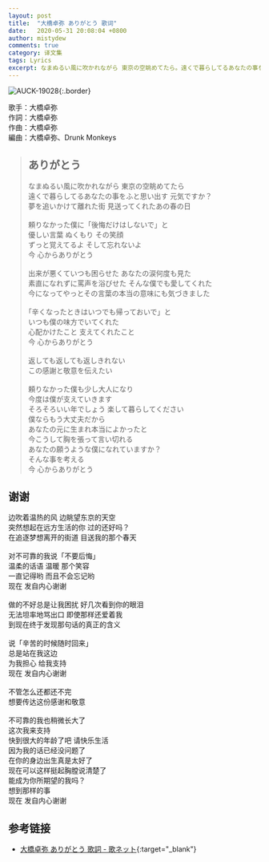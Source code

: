 ```yaml
---
layout: post
title:  "大橋卓弥 ありがとう 歌词"
date:   2020-05-31 20:08:04 +0800
author: mistydew
comments: true
category: 译文集
tags: Lyrics
excerpt: なまぬるい風に吹かれながら 東京の空眺めてたら。遠くで暮らしてるあなたの事をふと思い出す 元気ですか？夢を追いかけて離れた街 見送ってくれたあの春の日。
---
```

![AUCK-19028](https://is1-ssl.mzstatic.com/image/thumb/Music128/v4/9e/ad/39/9ead399e-a28c-8ce3-a9b3-ff8b4cb6a093/source/600x600bb.jpg){:.border}

歌手：大橋卓弥<br>
作詞：大橋卓弥<br>
作曲：大橋卓弥<br>
編曲：大橋卓弥、Drunk Monkeys

<blockquote class="lyric-original">
  <h2>ありがとう</h2>
  <p>
    なまぬるい風に吹かれながら 東京の空眺めてたら<br>
    遠くで暮らしてるあなたの事をふと思い出す 元気ですか？<br>
    夢を追いかけて離れた街 見送ってくれたあの春の日<br>
    <br>
    頼りなかった僕に「後悔だけはしないで」と<br>
    優しい言葉 ぬくもり その笑顔<br>
    ずっと覚えてるよ そして忘れないよ<br>
    今 心からありがとう<br>
    <br>
    出来が悪くていつも困らせた あなたの涙何度も見た<br>
    素直になれずに罵声を浴びせた そんな僕でも愛してくれた<br>
    今になってやっとその言葉の本当の意味にも気づきました<br>
    <br>
    ｢辛くなったときはいつでも帰っておいで」と<br>
    いつも僕の味方でいてくれた<br>
    心配かけたこと 支えてくれたこと<br>
    今 心からありがとう<br>
    <br>
    返しても返しても返しきれない<br>
    この感謝と敬意を伝えたい<br>
    <br>
    頼りなかった僕も少し大人になり<br>
    今度は僕が支えていきます<br>
    そろそろいい年でしょう 楽して暮らしてください<br>
    僕ならもう大丈夫だから<br>
    あなたの元に生まれ本当によかったと<br>
    今こうして胸を張って言い切れる<br>
    あなたの願うような僕になれていますか？<br>
    そんな事を考える<br>
    今 心からありがとう
  </p>
</blockquote>

<div class="lyric-translation">
  <h2>谢谢</h2>
  <p>
    边吹着温热的风 边眺望东京的天空<br>
    突然想起在远方生活的你 过的还好吗？<br>
    在追逐梦想离开的街道 目送我的那个春天<br>
    <br>
    对不可靠的我说「不要后悔」<br>
    温柔的话语 温暖 那个笑容<br>
    一直记得哟 而且不会忘记哟<br>
    现在 发自内心谢谢<br>
    <br>
    做的不好总是让我困扰 好几次看到你的眼泪<br>
    无法坦率地骂出口 即使那样还爱着我<br>
    到现在终于发现那句话的真正的含义<br>
    <br>
    说「辛苦的时候随时回来」<br>
    总是站在我这边<br>
    为我担心 给我支持<br>
    现在 发自内心谢谢<br>
    <br>
    不管怎么还都还不完<br>
    想要传达这份感谢和敬意<br>
    <br>
    不可靠的我也稍微长大了<br>
    这次我来支持<br>
    快到很大的年龄了吧 请快乐生活<br>
    因为我的话已经没问题了<br>
    在你的身边出生真是太好了<br>
    现在可以这样挺起胸膛说清楚了<br>
    能成为你所期望的我吗？<br>
    想到那样的事<br>
    现在 发自内心谢谢
  </p>
</div>

## 参考链接

* [大橋卓弥 ありがとう 歌詞 - 歌ネット](https://www.uta-net.com/song/62953/){:target="_blank"}
